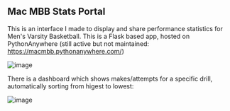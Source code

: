 ## Mac MBB Stats Portal 

This is an interface I made to display and share performance statistics for Men's Varsity Basketball. This is a Flask based app, hosted on PythonAnywhere (still active but not maintained: https://macmbb.pythonanywhere.com/) 

![image](https://github.com/taysir-alam/adv-stat-ui/assets/85037857/9afe553a-7815-468d-9ef7-7acd733b29e8)

There is a dashboard which shows makes/attempts for a specific drill, automatically sorting from higest to lowest:

![image](https://github.com/taysir-alam/adv-stat-ui/assets/85037857/cc074d9a-7716-45df-8a31-3bf5fa7eaa4c)


